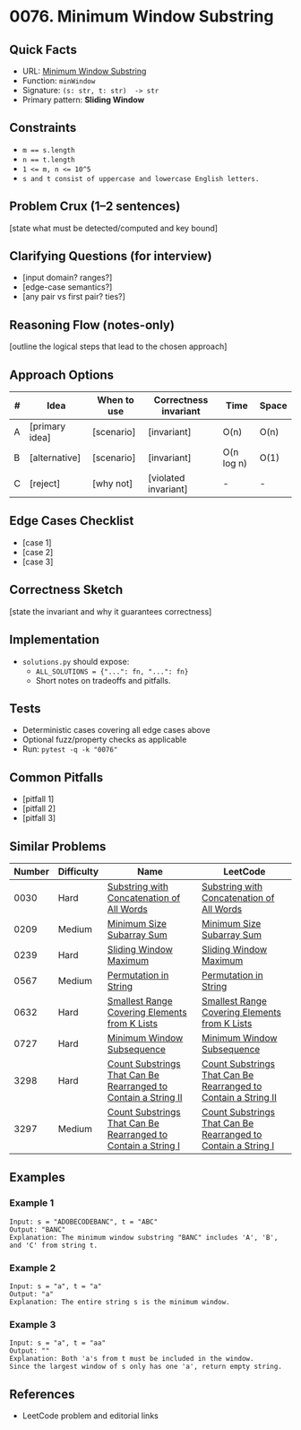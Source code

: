 # 0076. Minimum Window Substring

## Quick Facts

- URL: [Minimum Window Substring](https://leetcode.com/problems/minimum-window-substring/)
- Function: `minWindow`
- Signature: `(s: str, t: str)  -> str`
- Primary pattern: **Sliding Window**

## Constraints

- `m == s.length`
- `n == t.length`
- `1 <= m, n <= 10^5`
- `s and t consist of uppercase and lowercase English letters.`

## Problem Crux (1–2 sentences)

[state what must be detected/computed and key bound]

## Clarifying Questions (for interview)

- [input domain? ranges?]
- [edge-case semantics?]
- [any pair vs first pair? ties?]

## Reasoning Flow (notes-only)

[outline the logical steps that lead to the chosen approach]

## Approach Options

| # | Idea | When to use | Correctness invariant | Time | Space |
|---|------|-------------|-----------------------|------|-------|
| A | [primary idea] | [scenario] | [invariant] | O(n) | O(n) |
| B | [alternative] | [scenario] | [invariant] | O(n log n) | O(1) |
| C | [reject] | [why not] | [violated invariant] | - | - |

## Edge Cases Checklist

- [case 1]
- [case 2]
- [case 3]

## Correctness Sketch

[state the invariant and why it guarantees correctness]

## Implementation

- `solutions.py` should expose:
  - `ALL_SOLUTIONS = {"...": fn, "...": fn}`
  - Short notes on tradeoffs and pitfalls.

## Tests

- Deterministic cases covering all edge cases above
- Optional fuzz/property checks as applicable
- Run: `pytest -q -k "0076"`

## Common Pitfalls

- [pitfall 1]
- [pitfall 2]
- [pitfall 3]

## Similar Problems

| Number | Difficulty | Name | LeetCode |
|---|---|---|---|
| 0030 | Hard | [Substring with Concatenation of All Words](../0030-substring-with-concatenation-of-all-words/readme.md) | [Substring with Concatenation of All Words](https://leetcode.com/problems/substring-with-concatenation-of-all-words/) |
| 0209 | Medium | [Minimum Size Subarray Sum](../0209-minimum-size-subarray-sum/readme.md) | [Minimum Size Subarray Sum](https://leetcode.com/problems/minimum-size-subarray-sum/) |
| 0239 | Hard | [Sliding Window Maximum](../0239-sliding-window-maximum/readme.md) | [Sliding Window Maximum](https://leetcode.com/problems/sliding-window-maximum/) |
| 0567 | Medium | [Permutation in String](../0567-permutation-in-string/readme.md) | [Permutation in String](https://leetcode.com/problems/permutation-in-string/) |
| 0632 | Hard | [Smallest Range Covering Elements from K Lists](../0632-smallest-range-covering-elements-from-k-lists/readme.md) | [Smallest Range Covering Elements from K Lists](https://leetcode.com/problems/smallest-range-covering-elements-from-k-lists/) |
| 0727 | Hard | [Minimum Window Subsequence](../0727-minimum-window-subsequence/readme.md) | [Minimum Window Subsequence](https://leetcode.com/problems/minimum-window-subsequence/) |
| 3298 | Hard | [Count Substrings That Can Be Rearranged to Contain a String II](../3298-count-substrings-that-can-be-rearranged-to-contain-a-string-ii/readme.md) | [Count Substrings That Can Be Rearranged to Contain a String II](https://leetcode.com/problems/count-substrings-that-can-be-rearranged-to-contain-a-string-ii/) |
| 3297 | Medium | [Count Substrings That Can Be Rearranged to Contain a String I](../3297-count-substrings-that-can-be-rearranged-to-contain-a-string-i/readme.md) | [Count Substrings That Can Be Rearranged to Contain a String I](https://leetcode.com/problems/count-substrings-that-can-be-rearranged-to-contain-a-string-i/) |

## Examples

### Example 1

```text
Input: s = "ADOBECODEBANC", t = "ABC"
Output: "BANC"
Explanation: The minimum window substring "BANC" includes 'A', 'B', and 'C' from string t.
```

### Example 2

```text
Input: s = "a", t = "a"
Output: "a"
Explanation: The entire string s is the minimum window.
```

### Example 3

```text
Input: s = "a", t = "aa"
Output: ""
Explanation: Both 'a's from t must be included in the window.
Since the largest window of s only has one 'a', return empty string.
```

## References

- LeetCode problem and editorial links
